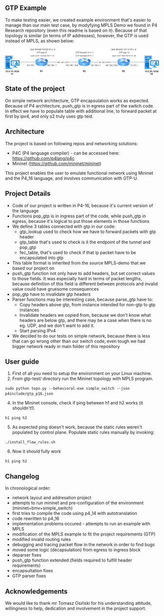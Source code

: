 ## GTP Example ##
To make testing easier, we created example environment that's easier to manage than our main test case, by modyfying MPLS Demo we found in P4 Research repository (even this readme is based on it). Because of that topology is similar (in terms of IP addresses), however, the GTP is used instead of MPLS, as shown below:
<p align="center">
  <img src="images/GTP diagram.PNG" />
</p>

## State of the project ##
On simple network architecture, GTP encapsulation works as expected. Because of P4 architecture, push_gtp is in egress part of the switch code. In effect we have to populate table with additional line, to forward packet at first by ipv4, and only s2 truly uses gtp teid.  

## Architecture ##
The project is based on following repos and networking solutions:
* P4C (P4 language compiler) - can be accessed here: https://github.com/p4lang/p4c
* Mininet (https://github.com/mininet/mininet)

This project enables the user to emulate functional network using Mininet and the P4_16 language, and involves communication with GTP-U.
## Project Details ##
* Code of our project is written in P4-16, because it's current version of the language
* Functions pop_gtp is in ingress part of the code, while push_gtp in egress, because it's logical to put those elements in those functions
* We define 3 tables connected with gtp in our code:
  * gtp_lookup used to check how we have to forward packets with gtp header
  * gtp_table that's used to check is it the endpoint of the tunnel and pop_gtp
  * fec_table, that's used to check if that ip packet have to be encapsulated into gtp
* This table format is inherited from the source MPLS-demo that we based our project on
* push_gtp function not only have to add headers, but set correct values to those fields. It was especially hard in terms of packet lengths, because definition of this field is different between protocols and invalid value could have gruesome consequences
* pop_gtp have to invalidate gtp headers
* Parser functions may be interesting case, because parse_gtp have to:
  * Copy headers above gtp, from instance intended for non-gtp to gtp instances
  * Invalidate headers we copied from, because we don't know what headers are below gtp, and there may be a case when there is no eg. UDP, and we don't want to add it.
  * Start parsing IPv4
* We decided to do our tests on simple network, because there is less that can go wrong other than our switch code, even tough we had bigger network ready in main folder of this repository
 
## User guide ##

1. First of all you need to setup the environment on your Linux machine.
2. From gtp-test/ directory run the Mininet topology with MPLS program.

`sudo python topo.py --behavioral-exe simple_switch --json p4include/gtp_p16.json`

4. In the Mininet console, check if ping between h1 and h2 works (it shouldn't!).

`h1 ping h2`

5. As expected ping doesn't work, because the static rules weren't populated by control plane. Populate static rules manually by invoking:

`./install_flow_rules.sh`

6. Now it should fully work

`h1 ping h2`

## Changelog ##
In chronological order:
* network layout and addresation project
* attempts to run mininet and pre-configuration of the environment (mininet+bmv+simple_switch)
* first tries to compile the code using p4_14 with autotranslation
* code rewritten to p4_16
* implementation problems occured - attempts to run an example with MPLS
* modification of the MPLS example to fit the project requirements (GTP)
* modified invalid routing rules
* debugging and tracing packet flow in the network in order to find bugs
* moved some logic (decapsulation) from egress to ingress block
* deparser fixes
* push_gtp function extended (fields required to fulfill header requirements)
* encapsultation fixes
* GTP parser fixes




## Acknowledgements ##
We would like to thank mr Tomasz Osiński for his understanding attitude, willingness to help, dedication and involvement in the project support.
